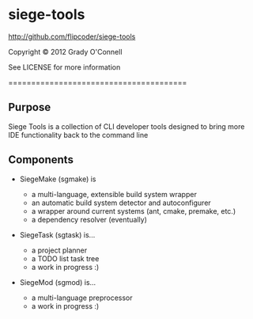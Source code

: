 # siege-tools
http://github.com/flipcoder/siege-tools

Copyright &copy; 2012 Grady O'Connell

See LICENSE for more information

=======================================

## Purpose ##
Siege Tools is a collection of CLI developer tools designed to bring more IDE functionality back to the command line

## Components ##
- SiegeMake (sgmake) is
    - a multi-language, extensible build system wrapper
    - an automatic build system detector and autoconfigurer
    - a wrapper around current systems (ant, cmake, premake, etc.)
    - a dependency resolver (eventually)

- SiegeTask (sgtask) is...
    - a project planner
    - a TODO list task tree
    - a work in progress :)

- SiegeMod (sgmod) is...
    - a multi-language preprocessor
    - a work in progress :)

